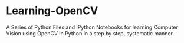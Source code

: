 # Learning-OpenCV
A Series of Python Files and IPython Notebooks for learning Computer Vision using OpenCV in Python in a step by step, systematic manner.
